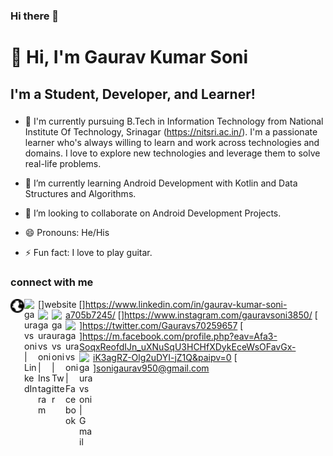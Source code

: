 ### Hi there 👋

# 👋 Hi, I'm Gaurav Kumar Soni 

## I'm a Student, Developer, and Learner!
###
- 🔭 I'm currently pursuing B.Tech in Information Technology from National
 Institute Of Technology, Srinagar (https://nitsri.ac.in/). I'm a passionate learner who's 
 always willing to learn and work across technologies and domains. I love to explore new 
 technologies and leverage them to solve real-life problems.
- 🌱 I’m currently learning Android Development with Kotlin and Data Structures and 
Algorithms.
- 👯 I’m looking to collaborate on Android Development Projects.

- 😄 Pronouns: He/His
- ⚡ Fun fact: I love to play guitar.

### connect with me

[<img align="left" alt="gauravsoni.com" width="22px" src="https://raw.githubusercontent.com/iconic/open-iconic/master/svg/globe.svg" />]website
[<img align="left" alt="gauravsoni | LinkedIn" width="22px" src="https://raw.githubusercontent.com/peterthehan/peterthehan/master/assets/linkedin.svg" />]https://www.linkedin.com/in/gaurav-kumar-soni-a705b7245/
[<img align="left" alt="gauravsoni | Instagram" width="22px" src="https://raw.githubusercontent.com/peterthehan/peterthehan/master/assets/instagram.svg" />]https://www.instagram.com/gauravsoni3850/
[<img align="left" alt="gauravsoni | Twitter" width="22px" src="https://raw.githubusercontent.com/peterthehan/peterthehan/master/assets/twitter.svg" />]https://twitter.com/Gauravs70259657
[<img align="left" alt="gauravsoni | Facebook" width="22px" src="https://raw.githubusercontent.com/peterthehan/peterthehan/master/assets/facebook.svg" />]https://m.facebook.com/profile.php?eav=Afa3-SoqxReofdIJn_uXNuSqU3HCHfXDykEceWsOFavGx-iK3agRZ-Olg2uDYI-jZ1Q&paipv=0
[<img align="left" alt="gauravsoni | Gmail" width="22px" src="https://raw.githubusercontent.com/peterthehan/peterthehan/master/assets/gmail.svg" />]sonigaurav950@gmail.com